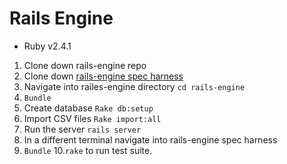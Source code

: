 # Rails Engine

* Ruby v2.4.1

1. Clone down rails-engine repo
2. Clone down [rails-engine spec harness](https://github.com/turingschool/rales_engine_spec_harness)
3. Navigate into railes-engine directory ```cd rails-engine```
4. ```Bundle```
5. Create database ```Rake db:setup```
6. Import CSV files ```Rake import:all```
7. Run the server ```rails server```
8. In a different terminal navigate into rails-engine spec harness
9. ```Bundle```
10.```rake``` to run test suite.
